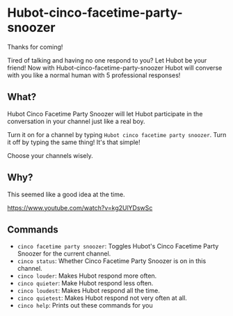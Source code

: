 # Hubot-cinco-facetime-party-snoozer
Thanks for coming!

Tired of talking and having no one respond to you? Let Hubot be your friend! Now with Hubot-cinco-facetime-party-snoozer 
Hubot will converse with you like a normal human with 5 professional responses!

## What?
Hubot Cinco Facetime Party Snoozer will let Hubot participate in the conversation in your channel just like a real boy. 

Turn it on for a channel by typing `Hubot cinco facetime party snoozer`. Turn it off by typing the same thing! It's that simple!

Choose your channels wisely.

## Why?
This seemed like a good idea at the time.

https://www.youtube.com/watch?v=kg2UlYDswSc

## Commands

* `cinco facetime party snoozer`: Toggles Hubot's Cinco Facetime Party Snoozer for the current channel.
* `cinco status`: Whether Cinco Facetime Party Snoozer is on in this channel.
* `cinco louder`: Makes Hubot respond more often.
* `cinco quieter`: Make Hubot respond less often.
* `cinco loudest`: Makes Hubot respond all the time.
* `cinco quietest`: Makes Hubot respond not very often at all.
* `cinco help`: Prints out these commands for you
